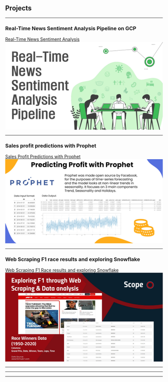 ## Projects

---

### Real-Time News Sentiment Analysis Pipeline on GCP

[Real-Time News Sentiment Analysis](/Real-Time-News-Sentiment-Analysis-Pipeline-GCP)
<img src="images/bandicam 2021-01-26 17-25-43-560.jpg"/>

---

### Sales profit predictions with Prophet

[Sales Profit Predictions with Prophet](/Retail-Sales-EDA---profit-prediction-GCP)
<img src="images/bandicam%202021-01-26%2016-24-27-400.jpg"/>

---

### Web Scraping F1 race results and exploring Snowflake

[Web Scraping F1 Race results and exploring Snowflake](/F1-WebScraping-SnowflakeDB)
<img src="images/bandicam 2021-02-06 13-42-34-474.jpg"/>

---



---




---

<!-- Remove above link if you don't want to attibute -->
